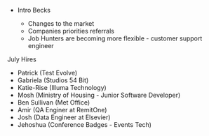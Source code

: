 * Intro Becks

  - Changes to the market
  - Companies priorities referrals
  - Job Hunters are becoming more flexible - customer support engineer


July Hires

- Patrick (Test Evolve)
- Gabriela (Studios 54 Bit)
- Katie-Rise (Illuma Technology)
- Mosh (Ministry of Housing - Junior Software Developer)
- Ben Sullivan (Met Office)
- Amir (QA Enginer at RemitOne)
- Josh (Data Engineer at Elsevier)
- Jehoshua (Conference Badges - Events Tech)
 
